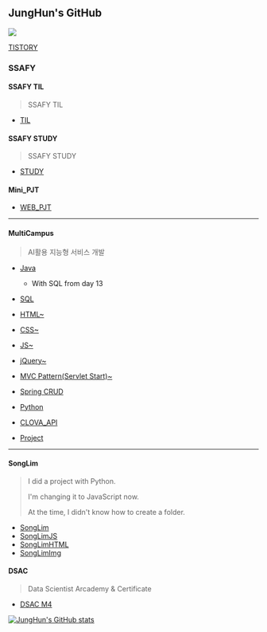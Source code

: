 ## JungHun's GitHub

<a href="https://hits.seeyoufarm.com"><img src="https://hits.seeyoufarm.com/api/count/incr/badge.svg?url=https%3A%2F%2Fgithub.com%2FDoppio1101%2Fhit-counter&count_bg=%238C00FF&title_bg=%235D5D5D&icon=github.svg&icon_color=%23000000&title=hits&edge_flat=false"/></a>

[TISTORY](https://coding-friend.tistory.com/)


### SSAFY

#### SSAFY TIL

> SSAFY TIL

- [TIL](https://github.com/Doppio1101/BAEKJOON_TIL)

#### SSAFY STUDY

> SSAFY STUDY

- [STUDY](https://github.com/tomy9729/TargetIsPlatinum5)

#### Mini_PJT

- [WEB_PJT](https://github.com/Doppio1101/PJT)

------------------------------


#### MultiCampus

> AI활용 지능형 서비스 개발

- [Java](https://github.com/Doppio1101/mc_JavaStudy)
  - With SQL from day 13

- [SQL](https://github.com/Doppio1101/mc_SQLStudy)


- [HTML~](https://github.com/Doppio1101/mc_JavaStudy/tree/master/web_week4_student/src/main/webapp/chapter_2)


- [CSS~](https://github.com/Doppio1101/mc_JavaStudy/tree/master/web_week4_student/src/main/webapp/chapter_4)


- [JS~](https://github.com/Doppio1101/mc_JavaStudy/tree/master/web_week5_student/src/main/webapp/day19)


- [jQuery~](https://github.com/Doppio1101/mc_JavaStudy/tree/master/web_week5_student/src/main/webapp/day20)


- [MVC Pattern(Servlet Start)~](https://github.com/Doppio1101/mc_JavaStudy/tree/master/web_week5_student/src/main/java/mc/sn/servlet)


- [Spring CRUD](https://github.com/Doppio1101/mc_JavaStudy/tree/master/spring_crud)


- [Python](https://github.com/Doppio1101/mc_Python)


- [CLOVA_API](https://github.com/Doppio1101/Clova_API)


- [Project](https://github.com/Doppio1101/backupMyPart)


------------------------------------------


#### SongLim

> I did a project with Python. 
>
> I'm changing it to JavaScript now.
>
> At the time, I didn't know how to create a folder.

- [SongLim](https://github.com/Doppio1101/SongLim) 
- [SongLimJS](https://github.com/Doppio1101/SongLimJS)
- [SongLimHTML](https://github.com/Doppio1101/SongLimHTML)
- [SongLimImg](https://github.com/Doppio1101/SongLim_Reagent)



#### DSAC

> Data Scientist Arcademy & Certificate

- [DSAC M4](https://github.com/Doppio1101/DSAC-M4/tree/master/DSAC%20M4)


[![JungHun's GitHub stats](https://github-readme-stats.vercel.app/api?username=Doppio1101&show_icons=true&theme=synthwave)](https://github.com/Doppio1101)
